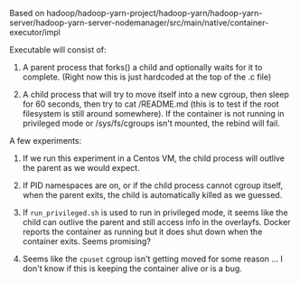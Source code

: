 Based on hadoop/hadoop-yarn-project/hadoop-yarn/hadoop-yarn-server/hadoop-yarn-server-nodemanager/src/main/native/container-executor/impl

Executable will consist of:

1. A parent process that forks() a child and optionally waits for it to complete. (Right now this is just hardcoded at the top of the .c file)

1. A child process that will try to move itself into a new cgroup, then sleep for 60 seconds, then try to cat /README.md (this is to test if the root filesystem is still around somewhere). If the container is not running in privileged mode or /sys/fs/cgroups isn't mounted, the rebind will fail.

A few experiments:

1. If we run this experiment in a Centos VM, the child process will outlive the parent as we would expect.

1. If PID namespaces are on, or if the child process cannot cgroup itself, when the parent exits, the child is automatically killed as we guessed.

1. If `run_privileged.sh` is used to run in privileged mode, it seems like the child can outlive the parent and still access info in the overlayfs. Docker reports the container as running but it does shut down when the container exits. Seems promising?

1. Seems like the `cpuset` cgroup isn't getting moved for some reason ... I don't know if this is keeping the container alive or is a bug.